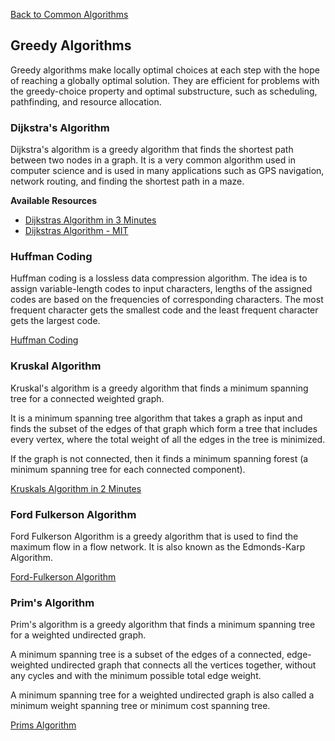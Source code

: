 [Back to Common Algorithms](03-common-algorithms.md)

## Greedy Algorithms

Greedy algorithms make locally optimal choices at each step with the hope of reaching a globally optimal solution. They are efficient for problems with the greedy-choice property and optimal substructure, such as scheduling, pathfinding, and resource allocation.

### Dijkstra's Algorithm

Dijkstra's algorithm is a greedy algorithm that finds the shortest path between two nodes in a graph. It is a very common algorithm used in computer science and is used in many applications such as GPS navigation, network routing, and finding the shortest path in a maze.

**Available Resources** 

- [Dijkstras Algorithm in 3 Minutes](https://www.youtube.com/watch?v=_lHSawdgXpI)
- [Dijkstras Algorithm - MIT](https://www.youtube.com/watch?v=NSHizBK9JD8&t=1731s&ab_channel=MITOpenCourseWare)

### Huffman Coding

Huffman coding is a lossless data compression algorithm. The idea is to assign variable-length codes to input characters, lengths of the assigned codes are based on the frequencies of corresponding characters. The most frequent character gets the smallest code and the least frequent character gets the largest code.

[Huffman Coding](https://www.programiz.com/dsa/huffman-coding)

### Kruskal Algorithm

Kruskal's algorithm is a greedy algorithm that finds a minimum spanning tree for a connected weighted graph. 

It is a minimum spanning tree algorithm that takes a graph as input and finds the subset of the edges of that graph which form a tree that includes every vertex, where the total weight of all the edges in the tree is minimized. 

If the graph is not connected, then it finds a minimum spanning forest (a minimum spanning tree for each connected component).

[Kruskals Algorithm in 2 Minutes](https://www.youtube.com/watch?v=71UQH7Pr9kU)

### Ford Fulkerson Algorithm

Ford Fulkerson Algorithm is a greedy algorithm that is used to find the maximum flow in a flow network. It is also known as the Edmonds-Karp Algorithm.

[Ford-Fulkerson Algorithm](https://www.programiz.com/dsa/ford-fulkerson-algorithm)

### Prim's Algorithm

Prim's algorithm is a greedy algorithm that finds a minimum spanning tree for a weighted undirected graph. 

A minimum spanning tree is a subset of the edges of a connected, edge-weighted undirected graph that connects all the vertices together, without any cycles and with the minimum possible total edge weight. 

A minimum spanning tree for a weighted undirected graph is also called a minimum weight spanning tree or minimum cost spanning tree.

[Prims Algorithm](https://www.programiz.com/dsa/prim-algorithm)

